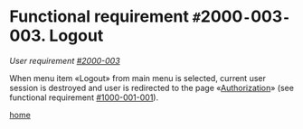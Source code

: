<h1>Functional requirement <code>#</code>2000<code>-</code>003<code>-</code>003. Logout</h1>
<p><em>User requirement <a href='UR2000003.md'>#2000-003</a></em></p>
<p>When menu item «Logout» from main menu is selected, current user session is destroyed and user is redirected to the page «<a href='https://projects-management.googlecode.com/svn/wiki/prototypes/login.html'>Authorization</a>» (see functional requirement <a href='FR1000001001.md'>#1000-001-001</a>).</p>
<p><a href='index.md'>home</a></p>